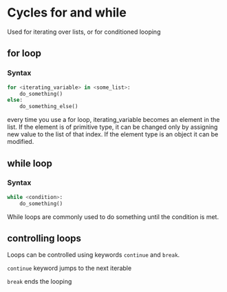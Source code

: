 # Cycles for and while

Used for iterating over lists, or for conditioned looping

## for loop

### Syntax

```python
for <iterating_variable> in <some_list>:
    do_something()
else:
    do_something_else()
```

every time you use a for loop, iterating_variable becomes an element in the list. If the element is of primitive 
type, it can be changed only by assigning new value to the list of that index. If the element type is an object
it can be modified.

## while loop

### Syntax

```python
while <condition>:
    do_something()
```

While loops are commonly used to do something until the condition is met.

## controlling loops

Loops can be controlled using keywords `continue` and `break`. 

`continue` keyword jumps to the next iterable

`break` ends the looping
